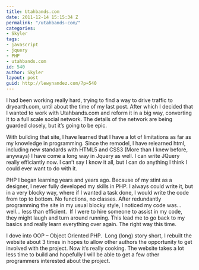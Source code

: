 ```yaml
---
title: Utahbands.com
date: 2011-12-14 15:15:34 Z
permalink: "/utahbands-com/"
categories:
- Skyler
tags:
- javascript
- jquery
- PHP
- utahbands.com
id: 540
author: Skyler
layout: post
guid: http://lewynandez.com/?p=540
---
```


I had been working really hard, trying to find a way to drive traffic to dryearth.com, until about the time of my last post. After which I decided that I wanted to work with Utahbands.com and reform it in a big way, converting it to a full scale social network. The details of the network are being guarded closely, but it&#8217;s going to be epic.

With building that site, I have learned that I have a lot of limitations as far as my knowledge in programming. Since the remodel, I have relearned html, including new standards with HTML5 and CSS3 (More than I knew before, anyways) I have come a long way in Jquery as well. I can write JQuery really efficiantly now. I can&#8217;t say I know it all, but I can do anything I think I could ever want to do with it.

PHP I began learning years and years ago. Because of my stint as a designer, I never fully developed my skills in PHP. I always could write it, but in a very blocky way, where if I wanted a task done, I would write the code from top to bottom. No functions, no classes. After redundantly programming the site in my usual blocky style, I noticed my code was&#8230; well&#8230; less than efficient.  If I were to hire someone to assist in my code, they might laugh and turn around running. This lead me to go back to my basics and really learn everything over again. The right way this time.

I dove into OOP &#8211; Object Oriented PHP.  Long (long) story short, I rebuilt the website about 3 times in hopes to allow other authors the opportunity to get involved with the project. Now it&#8217;s really cooking. The website takes a lot less time to build and hopefully I will be able to get a few other programmers interested about the project.